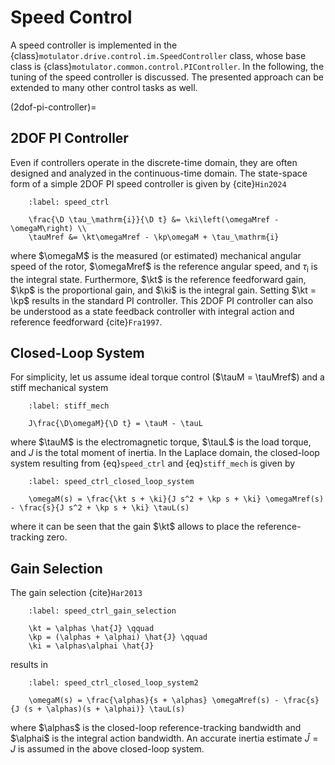 # Speed Control

A speed controller is implemented in the {class}`motulator.drive.control.im.SpeedController` class, whose base class is {class}`motulator.common.control.PIController`. In the following, the tuning of the speed controller is discussed. The presented approach can be extended to many other control tasks as well.

(2dof-pi-controller)=

## 2DOF PI Controller

Even if controllers operate in the discrete-time domain, they are often designed and analyzed in the continuous-time domain. The state-space form of a simple 2DOF PI speed controller is given by {cite}`Hin2024`

```{math}
    :label: speed_ctrl

    \frac{\D \tau_\mathrm{i}}{\D t} &= \ki\left(\omegaMref - \omegaM\right) \\
    \tauMref &= \kt\omegaMref - \kp\omegaM + \tau_\mathrm{i}
```

where $\omegaM$ is the measured (or estimated) mechanical angular speed of the rotor, $\omegaMref$ is the reference angular speed, and $\tau_\mathrm{i}$ is the integral state. Furthermore, $\kt$ is the reference feedforward gain, $\kp$ is the proportional gain, and $\ki$ is the integral gain. Setting $\kt = \kp$ results in the standard PI controller. This 2DOF PI controller can also be understood as a state feedback controller with integral action and reference feedforward {cite}`Fra1997`.

## Closed-Loop System

For simplicity, let us assume ideal torque control ($\tauM = \tauMref$) and a stiff mechanical system

```{math}
    :label: stiff_mech

    J\frac{\D\omegaM}{\D t} = \tauM - \tauL
```

where $\tauM$ is the electromagnetic torque, $\tauL$ is the load torque, and $J$ is the total moment of inertia. In the Laplace domain, the closed-loop system resulting from {eq}`speed_ctrl` and {eq}`stiff_mech` is given by

```{math}
    :label: speed_ctrl_closed_loop_system

    \omegaM(s) = \frac{\kt s + \ki}{J s^2 + \kp s + \ki} \omegaMref(s) - \frac{s}{J s^2 + \kp s + \ki} \tauL(s)
```

where it can be seen that the gain $\kt$ allows to place the reference-tracking zero.

## Gain Selection

The gain selection {cite}`Har2013`

```{math}
    :label: speed_ctrl_gain_selection

    \kt = \alphas \hat{J} \qquad
    \kp = (\alphas + \alphai) \hat{J} \qquad
    \ki = \alphas\alphai \hat{J}
```

results in

```{math}
    :label: speed_ctrl_closed_loop_system2

    \omegaM(s) = \frac{\alphas}{s + \alphas} \omegaMref(s) - \frac{s}{J (s + \alphas)(s + \alphai)} \tauL(s)
```

where $\alphas$ is the closed-loop reference-tracking bandwidth and $\alphai$ is the integral action bandwidth. An accurate inertia estimate $\hat{J} = J$ is assumed in the above closed-loop system.